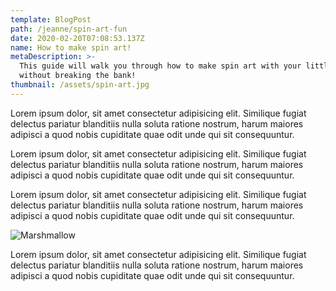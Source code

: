 ```yaml
---
template: BlogPost
path: /jeanne/spin-art-fun
date: 2020-02-20T07:08:53.137Z
name: How to make spin art!
metaDescription: >-
  This guide will walk you through how to make spin art with your littles
  without breaking the bank!
thumbnail: /assets/spin-art.jpg
---
```

Lorem ipsum dolor, sit amet consectetur adipisicing elit. Similique fugiat delectus pariatur blanditiis nulla soluta ratione nostrum, harum maiores adipisci a quod nobis cupiditate quae odit unde qui sit consequuntur.

Lorem ipsum dolor, sit amet consectetur adipisicing elit. Similique fugiat delectus pariatur blanditiis nulla soluta ratione nostrum, harum maiores adipisci a quod nobis cupiditate quae odit unde qui sit consequuntur.

Lorem ipsum dolor, sit amet consectetur adipisicing elit. Similique fugiat delectus pariatur blanditiis nulla soluta ratione nostrum, harum maiores adipisci a quod nobis cupiditate quae odit unde qui sit consequuntur.

![Marshmallow](/assets/daniel-lincoln-HlEu2OvHtI0-unsplash.jpg "Marshmallow!")

Lorem ipsum dolor, sit amet consectetur adipisicing elit. Similique fugiat delectus pariatur blanditiis nulla soluta ratione nostrum, harum maiores adipisci a quod nobis cupiditate quae odit unde qui sit consequuntur.
